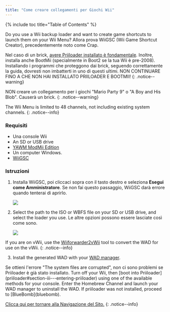 ```yaml
---
title: "Come creare collegamenti per Giochi Wii"
---
```


{% include toc title="Table of Contents" %}

Do you use a Wii backup loader and want to create game shortcuts to launch them on your Wii Menu? Allora prova WiiGSC (Wii Game Shortcut Creator), precedentemente noto come Crap.

Nel caso di un brick, [avere Priiloader installato è fondamentale](/priiloader). Inoltre, installa anche BootMii (specialmente in Boot2 se la tua Wii è pre-2008). Installando i programmi che proteggono dai brick, seguendo correttamente la guida, dovresti non imbatterti in uno di questi ultimi. NON CONTINUARE FINO A CHE NON HAI INSTALLATO PRIILOADER E BOOTMII!
{: .notice--warning}

NON creare un collegamento per i giochi "Mario Party 9" o "A Boy and His Blob". Causerà un brick.
{: .notice--warning}

The Wii Menu is limited to 48 channels, not including existing system channels.
{: .notice--info}

### Requisiti

* Una console Wii
* An SD or USB drive
* [YAWM ModMii Edition](yawmme)
* Un computer Windows.
* [WiiGSC](https://wiidatabase.de/downloads/pc-tools/wiigsc-ehemals-crap/)

### Istruzioni

1. Installa WiiGSC, poi cliccaci sopra con il tasto destro e seleziona **Esegui come Amministratore**. Se non fai questo passaggio, WiiGSC darà errore quando tenterai di aprirlo.

    ![](/images/desktop-apps/wiigsc/wiigsc-home.png)

2. Select the path to the ISO or WBFS file on your SD or USB drive, and select the loader you use. Le altre opzioni possono essere lasciate così come sono.

    ![](/images/desktop-apps/wiigsc/wiigsc-selection.png)

If you are on vWii, use the [Wiiforwarder2vWii](https://gbatemp.net/download/wiiforwarder2vwii-wii-forwarder-to-vwii-wii-u-forwarder-converter-beta-version.37254/) tool to convert the WAD for use on the vWii.
{: .notice--info}

3. Install the generated WAD with your [WAD manager](yawmme).

<div class="notice--info">
Se ottieni l'errore "The system files are corrupted", non ci sono problemi se Priiloader è già stato installato. Turn off your Wii, then [boot into Priiloader](priiloader#section-iii---entering-priiloader) using one of the available methods for your console. Enter the Homebrew Channel and launch your WAD manager to uninstall the WAD. If priiloader was not installed, proceed to [BlueBomb](bluebomb).
</div>

[Clicca qui per tornare alla Navigazione del Sito.](site-navigation)
{: .notice--info}
